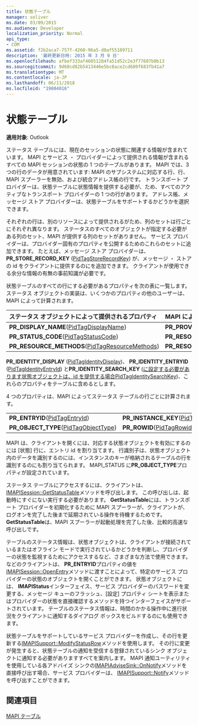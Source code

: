 ```yaml
---
title: 状態テーブル
manager: soliver
ms.date: 03/09/2015
ms.audience: Developer
localization_priority: Normal
api_type:
- COM
ms.assetid: f2b2aca7-757f-4260-96a5-d0af55189711
description: '最終更新日時: 2015 年 3 月 9 日'
ms.openlocfilehash: afbef333af46051284fa51d52c2e3f77607b0b13
ms.sourcegitcommit: 9d60cd82b5413446e5bc8ace2cd689f683fb41a7
ms.translationtype: MT
ms.contentlocale: ja-JP
ms.lasthandoff: 06/11/2018
ms.locfileid: "19804016"
---
```

# <a name="status-tables"></a>状態テーブル

  
  
**適用対象**: Outlook 
  
ステータス テーブルには、現在のセッションの状態に関連する情報が含まれています。 MAPI とサービス ・ プロバイダーによって提供される情報が含まれるすべての MAPI セッションの状態の 1 つのテーブルがあります。 MAPI では、3 つの行のデータが用意されています: MAPI のサブシステムに対応する行、行、MAPI スプーラーを無効、および統合アドレス帳の行です。 トランスポート プロバイダーは、状態テーブルに状態情報を提供する必要が、ため、すべてのアクティブなトランスポート プロバイダーの 1 つの行があります。 アドレス帳、メッセージ ストア プロバイダーは、状態テーブルをサポートするかどうかを選択できます。 
  
それぞれの行は、別のリソースによって提供されるがため、列のセットは行ごとにそれぞれ異なります。 ステータスのすべてのオブジェクトが指定する必要がある列のセット、MAPI が提供する列のセットがありません。 サービス プロバイダーは、プロバイダー固有のプロパティを公開するためのこれらのセットに追加できます。 たとえば、メッセージ ストア プロバイダーは、 **PR_STORE_RECORD_KEY** ([PidTagStoreRecordKey](pidtagstorerecordkey-canonical-property.md)) が、メッセージ ・ ストアの id をクライアントに提供するのにを追加できます。 クライアントが使用できる余分な情報の有無の事前知識が必要です。 
  
状態テーブルのすべての行にする必要があるプロパティを次の表に一覧します。 ステータス オブジェクトの実装は、いくつかのプロパティの他のユーザーは、MAPI によって計算されます。
  
|**ステータス オブジェクトによって提供されるプロパティ**|**MAPI によって提供されるプロパティ**|
|:-----|:-----|
|**PR_DISPLAY_NAME**([PidTagDisplayName](pidtagdisplayname-canonical-property.md))  <br/> |**PR_PROVIDER_DLL_NAME**([PidTagProviderDllName](pidtagproviderdllname-canonical-property.md))  <br/> |
|**PR_STATUS_CODE**([PidTagStatusCode](pidtagstatuscode-canonical-property.md))  <br/> |**PR_RESOURCE_FLAGS**([PidTagResourceFlags](pidtagresourceflags-canonical-property.md))  <br/> |
|**PR_RESOURCE_METHODS**([PidTagResourceMethods](pidtagresourcemethods-canonical-property.md))  <br/> |**PR_RESOURCE_TYPE**([PidTagResourceType](pidtagresourcetype-canonical-property.md))  <br/> |
   
**PR_IDENTITY_DISPLAY** ([PidTagIdentityDisplay](pidtagidentitydisplay-canonical-property.md))、 **PR_IDENTITY_ENTRYID** ([PidTagIdentityEntryId](pidtagidentityentryid-canonical-property.md)) と**PR_IDENTITY_SEARCH_KEY** ([に設定する必要があります状態オブジェクトは、id を提供する場合PidTagIdentitySearchKey](pidtagidentitysearchkey-canonical-property.md))、これらのプロパティをテーブルに含めるとします。 
  
4 つのプロパティは、MAPI によってステータス テーブルの行ごとに計算されます。
  
|||
|:-----|:-----|
|**PR_ENTRYID**([PidTagEntryId](pidtagentryid-canonical-property.md))  <br/> |**PR_INSTANCE_KEY**([PidTagInstanceKey](pidtaginstancekey-canonical-property.md))  <br/> |
|**PR_OBJECT_TYPE**([PidTagObjectType](pidtagobjecttype-canonical-property.md))  <br/> |**PR_ROWID**([PidTagRowid](pidtagrowid-canonical-property.md))  <br/> |
   
MAPI は、クライアントを開くには、対応する状態オブジェクトを有効にするのには [状態] 行に、エントリ id を割り当てます。 行識別子は、状態オブジェクト内のデータを識別するのには、インスタンスのキーが格納されるテーブルの行を識別するのにも割り当てられます。 MAPI_STATUS に**PR_OBJECT_TYPE**プロパティが設定されています。 
  
ステータス テーブルにアクセスするには、クライアントは、 [IMAPISession::GetStatusTable](imapisession-getstatustable.md)メソッドを呼び出します。 この呼び出しは、起動時にすぐにない実行する必要があります。 **GetStatusTable**には、トランスポート プロバイダーを初期化するために MAPI スプーラーが、クライアントが、ログオンを完了した後まで延期されている操作を待機するためです。 **GetStatusTable**は、MAPI スプーラーが起動処理を完了した後、比較的高速な呼び出しです。 
  
テーブルのステータス情報は、状態オブジェクトは、クライアントが接続されているまたはオフライン モードで実行されているかどうかを判断し、プロバイダーの状態を監視するためにアクセスするなど、さまざまな方法で使用できます。 などのクライアントは、 **PR_ENTRYID**プロパティの値を[IMAPISession::OpenEntry](imapisession-openentry.md)メソッドに渡すことによって、特定のサービス プロバイダーの状態のオブジェクトを開くことができます。 状態オブジェクトには、 **IMAPIStatus**インターフェイス、サービス プロバイダーのパスワードを変更する、メッセージ キューのフラッシュ、[設定] プロパティ シートを表示またはプロバイダーの状態を直接確認するメソッドを持つインターフェイスがサポートされています。 テーブルのステータス情報は、時間のかかる操作中に進行状況をクライアントに通知するダイアログ ボックスをビルドするのにも使用できます。 
  
状態テーブルをサポートしているサービス プロバイダーを作成し、その行を更新する[IMAPISupport::ModifyStatusRow](imapisupport-modifystatusrow.md)メソッドを使用します。 その行に変更が発生すると、状態テーブルの通知を受信する登録されているシンク オブジェクトに通知する必要がありますすべてを案内します。 MAPI 通知ユーティリティを使用している各アドバイズ シンクの[IMAPIAdviseSink::OnNotify](imapiadvisesink-onnotify.md)メソッドを直接呼び出す場合、サービス プロバイダーは、 [IMAPISupport::Notify](imapisupport-notify.md)メソッドを呼び出すことができます。 
  
## <a name="see-also"></a>関連項目



[MAPI テーブル](mapi-tables.md)

